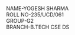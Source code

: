 NAME-YOGESH SHARMA
<br>
ROLL NO-235/UCD/061
<br>
GROUP-G2
<br>
BRANCH-B.TECH CSE DS 






              


   

